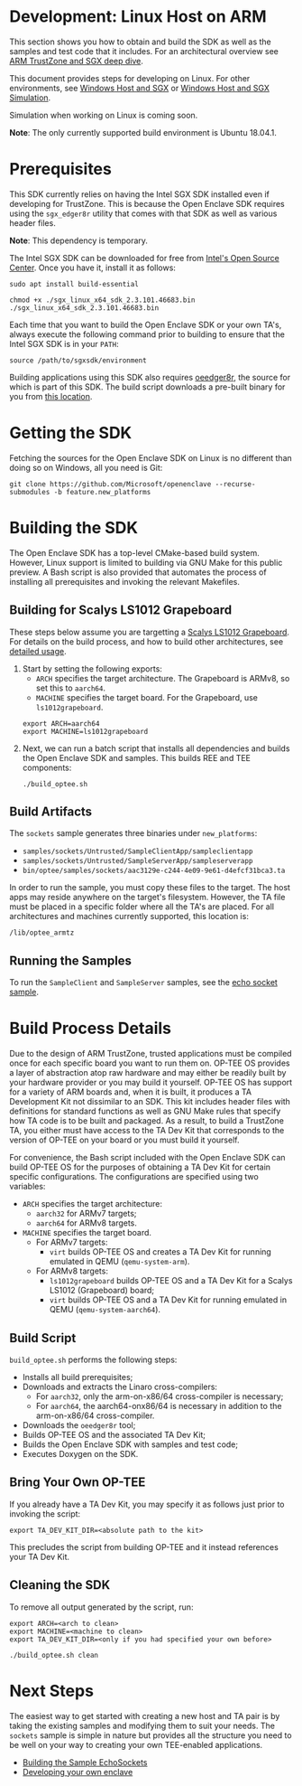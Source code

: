 Development: Linux Host on ARM
=============

This section shows you how to obtain and build the SDK as well as the samples
and test code that it includes. For an architectural overview see
[ARM TrustZone and SGX deep dive](sgx_trustzone_arch.md).

This document provides steps for developing on Linux. For other environments,
see [Windows Host and SGX](win_sgx_dev.md) or
[Windows Host and SGX Simulation](win_sgx_dev.md#simulation).

Simulation when working on Linux is coming soon.

**Note**: The only currently supported build environment is Ubuntu 18.04.1.

# Prerequisites

This SDK currently relies on having the Intel SGX SDK installed even if
developing for TrustZone. This is because the Open Enclave SDK requires
using the `sgx_edger8r` utility that comes with that SDK as well as various header files.

**Note**: This dependency is temporary. 

The Intel SGX SDK can be downloaded for free from
[Intel's Open Source Center](https://01.org/intel-softwareguard-extensions).
Once you have it, install it as follows:

```
sudo apt install build-essential

chmod +x ./sgx_linux_x64_sdk_2.3.101.46683.bin
./sgx_linux_x64_sdk_2.3.101.46683.bin
```

Each time that you want to build the Open Enclave SDK or your own TA's,
always execute the following command prior to building to ensure that
the Intel SGX SDK is in your `PATH`:

```
source /path/to/sgxsdk/environment
```

Building applications using this SDK also requires
[oeedger8r](https://github.com/Microsoft/openenclave/tree/master/docs/GettingStartedDocs/Edger8rGettingStarted.md),
the source for
which is part of this SDK. The build script downloads a pre-built binary for
you from [this location](https://oedownload.blob.core.windows.net/binaries/oeedger8r).

# Getting the SDK

Fetching the sources for the Open Enclave SDK on Linux is no different than
doing so on Windows, all you need is Git:

```
git clone https://github.com/Microsoft/openenclave --recurse-submodules -b feature.new_platforms
```

# Building the SDK

The Open Enclave SDK has a top-level CMake-based build system. However, Linux
support is limited to building via GNU Make for this public preview. A Bash
script is also provided that automates the process of installing all
prerequisites and invoking the relevant Makefiles.

## Building for Scalys LS1012 Grapeboard

These steps below assume you are targetting a [Scalys LS1012 Grapeboard](grapeboard.mc).
For details on the build process, and how to build other architectures, see [detailed usage](linux_arm_dev.md#details).

1) Start by setting the following exports:
   * `ARCH` specifies the target architecture. The Grapeboard is ARMv8, so set this to `aarch64`.
   *  `MACHINE` specifies the target board. For the Grapeboard, use `ls1012grapeboard`.
    ```
    export ARCH=aarch64
    export MACHINE=ls1012grapeboard
    ```
2) Next, we can run a batch script that installs all dependencies and builds the Open Enclave SDK and samples. 
   This builds REE and TEE components:
    ```
    ./build_optee.sh
    ```

## Build Artifacts

The `sockets` sample generates three binaries under `new_platforms`:

* `samples/sockets/Untrusted/SampleClientApp/sampleclientapp`
* `samples/sockets/Untrusted/SampleServerApp/sampleserverapp`
* `bin/optee/samples/sockets/aac3129e-c244-4e09-9e61-d4efcf31bca3.ta`

In order to run the sample, you must copy these files to the target. The host
apps may reside anywhere on the target's filesystem. However, the TA file must
be placed in a specific folder where all the TA's are placed. For all
architectures and machines currently supported, this location is:

```
/lib/optee_armtz
```

## Running the Samples

To run the `SampleClient` and `SampleServer` samples, see the [echo socket sample](sample_sockets.md#grapeboard).

# Build Process Details

Due to the design of ARM TrustZone, trusted applications must be compiled once
for each specific board you want to run them on. OP-TEE OS provides a layer of
abstraction atop raw hardware and may either be readily built by your hardware
provider or you may build it yourself. OP-TEE OS has support for a variety of
ARM boards and, when it is built, it produces a TA Development Kit not
dissimilar to an SDK. This kit includes header files with definitions for
standard functions as well as GNU Make rules that specify how TA code is to be
built and packaged. As a result, to build a TrustZone TA, you either must have
access to the TA Dev Kit that corresponds to the version of OP-TEE on your board
or you must build it yourself.

For convenience, the Bash script included with the Open Enclave SDK can build
OP-TEE OS for the purposes of obtaining a TA Dev Kit for certain specific
configurations. The configurations are specified using two variables:

* `ARCH` specifies the target architecture:
    * `aarch32` for ARMv7 targets;
    * `aarch64` for ARMv8 targets.
* `MACHINE` specifies the target board.
    * For ARMv7 targets:
        * `virt` builds OP-TEE OS and creates a TA Dev Kit for running emulated
          in QEMU (`qemu-system-arm`).
    * For ARMv8 targets:
        * `ls1012grapeboard` builds OP-TEE OS and a TA Dev Kit for a Scalys
          LS1012 (Grapeboard) board;
        * `virt` builds OP-TEE OS and a TA Dev Kit for running emulated in QEMU
          (`qemu-system-aarch64`).

## Build Script

`build_optee.sh` performs the following steps:

* Installs all build prerequisites;
* Downloads and extracts the Linaro cross-compilers:
    * For `aarch32`, only the arm-on-x86/64 cross-compiler is necessary;
    * For `aarch64`, the aarch64-onx86/64 is necessary in addition to the
      arm-on-x86/64 cross-compiler.
* Downloads the `oeedger8r` tool;
* Builds OP-TEE OS and the associated TA Dev Kit;
* Builds the Open Enclave SDK with samples and test code;
* Executes Doxygen on the SDK.

## Bring Your Own OP-TEE

If you already have a TA Dev Kit, you may specify it as follows just prior to
invoking the script:

```
export TA_DEV_KIT_DIR=<absolute path to the kit>
```

This precludes the script from building OP-TEE and it instead references your TA
Dev Kit.

## Cleaning the SDK

To remove all output generated by the script, run:

```
export ARCH=<arch to clean>
export MACHINE=<machine to clean>
export TA_DEV_KIT_DIR=<only if you had specified your own before>

./build_optee.sh clean
```

# Next Steps

The easiest way to get started with creating a new host and TA pair is by taking
the existing samples and modifying them to suit your needs. The `sockets` sample
is simple in nature but provides all the structure you need to be well on your
way to creating your own TEE-enabled applications.

* [Building the Sample EchoSockets](sample_sockets.md#grapeboard)
* [Developing your own enclave](new_platform_dev.md)
